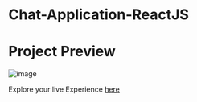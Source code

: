 # Chat-Application-ReactJS

# Project Preview

![image](https://github.com/user-attachments/assets/53dc2f3d-1dd7-485b-b3ae-e5f41ae353d3)

Explore your live Experience [here](https://chat-application-responsive.netlify.app)
